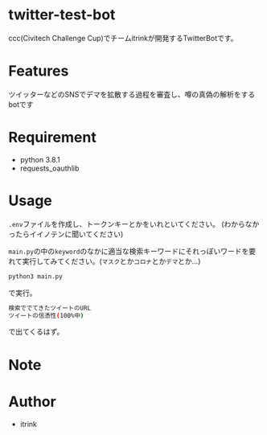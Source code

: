 # twitter-test-bot

ccc(Civitech Challenge Cup)でチームitrinkが開発するTwitterBotです。

# Features

ツイッターなどのSNSでデマを拡散する過程を審査し、噂の真偽の解析をするbotです

# Requirement

* python 3.8.1
* requests_oauthlib


# Usage

`.env`ファイルを作成し、トークンキーとかをいれといてください。
(わからなかったらイイノテンに聞いてください)

`main.py`の中の`keyword`のなかに適当な検索キーワードにそれっぽいワードを要れて実行してみてください。(`マスク`とか`コロナ`とか`デマ`とか...)

```bash
python3 main.py
```
で実行。
```bash
検索ででてきたツイートのURL
ツイートの信憑性(100%中)
```
で出てくるはず。

# Note



# Author

* itrink
